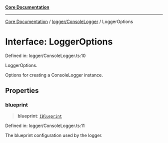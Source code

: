 [**Core Documentation**](../../../README.md)

***

[Core Documentation](../../../README.md) / [logger/ConsoleLogger](../README.md) / LoggerOptions

# Interface: LoggerOptions

Defined in: logger/ConsoleLogger.ts:10

LoggerOptions.

Options for creating a ConsoleLogger instance.

## Properties

### blueprint

> **blueprint**: [`IBlueprint`](../../../declarations/type-aliases/IBlueprint.md)

Defined in: logger/ConsoleLogger.ts:11

The blueprint configuration used by the logger.
